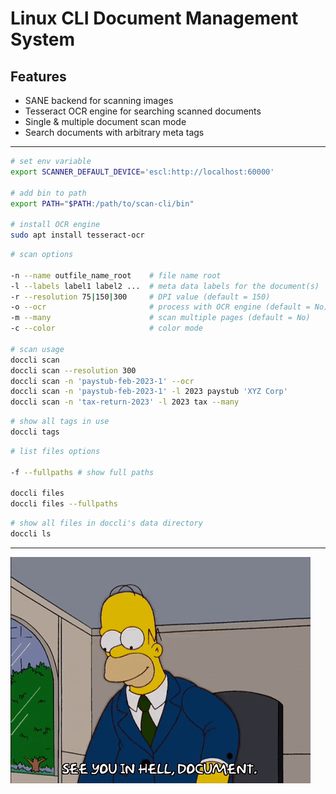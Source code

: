 # Linux CLI Document Management System

## Features
 - SANE backend for scanning images
 - Tesseract OCR engine for searching scanned documents
 - Single & multiple document scan mode
 - Search documents with arbitrary meta tags

<hr>

```bash
# set env variable
export SCANNER_DEFAULT_DEVICE='escl:http://localhost:60000'

# add bin to path
export PATH="$PATH:/path/to/scan-cli/bin"

# install OCR engine
sudo apt install tesseract-ocr
```

```bash
# scan options

-n --name outfile_name_root    # file name root
-l --labels label1 label2 ...  # meta data labels for the document(s)
-r --resolution 75|150|300     # DPI value (default = 150)
-o --ocr                       # process with OCR engine (default = No)
-m --many                      # scan multiple pages (default = No)
-c --color                     # color mode

# scan usage
doccli scan
doccli scan --resolution 300
doccli scan -n 'paystub-feb-2023-1' --ocr
doccli scan -n 'paystub-feb-2023-1' -l 2023 paystub 'XYZ Corp'
doccli scan -n 'tax-return-2023' -l 2023 tax --many

```

```bash
# show all tags in use
doccli tags
```

```bash
# list files options

-f --fullpaths # show full paths

doccli files
doccli files --fullpaths
```

```bash
# show all files in doccli's data directory
doccli ls
```

<hr>

![](document.gif)

